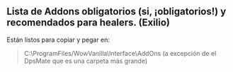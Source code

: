 ## Lista de Addons obligatorios (si, ¡obligatorios!) y recomendados para healers. (Exilio)

Están listos para copiar y pegar en:
> C:\ProgramFiles/WowVanilla\Interface\AddOns       (a excepción de el DpsMate que es una carpeta más grande)



